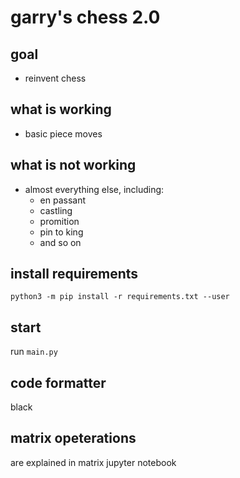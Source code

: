 # garry's chess 2.0
## goal
- reinvent chess

## what is working
- basic piece moves

## what is not working
- almost everything else, including:
  - en passant
  - castling
  - promition
  - pin to king
  - and so on


## install requirements
`python3 -m pip install -r requirements.txt --user`

## start
run `main.py`

## code formatter
black

## matrix opeterations
are explained in matrix jupyter notebook